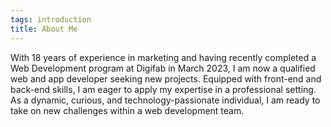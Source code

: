 ```yaml
---
tags: introduction
title: About Me
---
```

With 18 years of experience in marketing and having recently completed a Web Development program at Digifab in March 2023, I am now a qualified web and app developer seeking new  projects. 
Equipped with front-end and back-end skills, I am eager to apply my expertise in a professional setting. 
As a dynamic, curious, and technology-passionate individual, I am ready to take on new challenges within a web development team.
